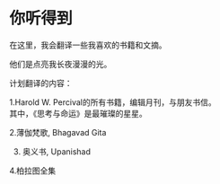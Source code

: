 # 你听得到

在这里，我会翻译一些我喜欢的书籍和文摘。

他们是点亮我长夜漫漫的光。

计划翻译的内容：

1.Harold W. Percival的所有书籍，编辑月刊，与朋友书信。
<br>其中，《思考与命运》是最璀璨的星星。

2.薄伽梵歌, Bhagavad Gita

3. 奥义书, Upanishad

4.柏拉图全集


